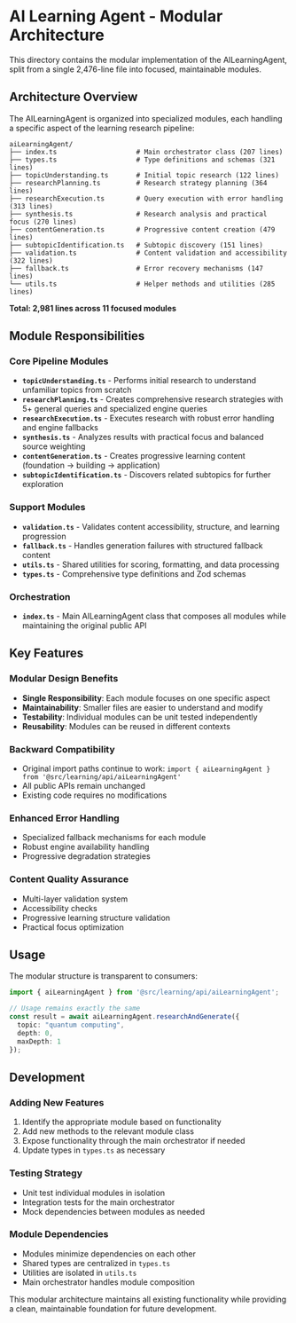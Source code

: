 # AI Learning Agent - Modular Architecture

This directory contains the modular implementation of the AILearningAgent, split from a single 2,476-line file into focused, maintainable modules.

## Architecture Overview

The AILearningAgent is organized into specialized modules, each handling a specific aspect of the learning research pipeline:

```
aiLearningAgent/
├── index.ts                    # Main orchestrator class (207 lines)
├── types.ts                    # Type definitions and schemas (321 lines)
├── topicUnderstanding.ts       # Initial topic research (122 lines)
├── researchPlanning.ts         # Research strategy planning (364 lines)
├── researchExecution.ts        # Query execution with error handling (313 lines)
├── synthesis.ts                # Research analysis and practical focus (270 lines)
├── contentGeneration.ts        # Progressive content creation (479 lines)
├── subtopicIdentification.ts   # Subtopic discovery (151 lines)
├── validation.ts               # Content validation and accessibility (322 lines)
├── fallback.ts                 # Error recovery mechanisms (147 lines)
└── utils.ts                    # Helper methods and utilities (285 lines)
```

**Total: 2,981 lines across 11 focused modules**

## Module Responsibilities

### Core Pipeline Modules

- **`topicUnderstanding.ts`** - Performs initial research to understand unfamiliar topics from scratch
- **`researchPlanning.ts`** - Creates comprehensive research strategies with 5+ general queries and specialized engine queries
- **`researchExecution.ts`** - Executes research with robust error handling and engine fallbacks
- **`synthesis.ts`** - Analyzes results with practical focus and balanced source weighting
- **`contentGeneration.ts`** - Creates progressive learning content (foundation → building → application)
- **`subtopicIdentification.ts`** - Discovers related subtopics for further exploration

### Support Modules

- **`validation.ts`** - Validates content accessibility, structure, and learning progression
- **`fallback.ts`** - Handles generation failures with structured fallback content
- **`utils.ts`** - Shared utilities for scoring, formatting, and data processing
- **`types.ts`** - Comprehensive type definitions and Zod schemas

### Orchestration

- **`index.ts`** - Main AILearningAgent class that composes all modules while maintaining the original public API

## Key Features

### Modular Design Benefits
- **Single Responsibility**: Each module focuses on one specific aspect
- **Maintainability**: Smaller files are easier to understand and modify
- **Testability**: Individual modules can be unit tested independently
- **Reusability**: Modules can be reused in different contexts

### Backward Compatibility
- Original import paths continue to work: `import { aiLearningAgent } from '@src/learning/api/aiLearningAgent'`
- All public APIs remain unchanged
- Existing code requires no modifications

### Enhanced Error Handling
- Specialized fallback mechanisms for each module
- Robust engine availability handling
- Progressive degradation strategies

### Content Quality Assurance
- Multi-layer validation system
- Accessibility checks
- Progressive learning structure validation
- Practical focus optimization

## Usage

The modular structure is transparent to consumers:

```typescript
import { aiLearningAgent } from '@src/learning/api/aiLearningAgent';

// Usage remains exactly the same
const result = await aiLearningAgent.researchAndGenerate({
  topic: "quantum computing",
  depth: 0,
  maxDepth: 1
});
```

## Development

### Adding New Features
1. Identify the appropriate module based on functionality
2. Add new methods to the relevant module class
3. Expose functionality through the main orchestrator if needed
4. Update types in `types.ts` as necessary

### Testing Strategy
- Unit test individual modules in isolation
- Integration tests for the main orchestrator
- Mock dependencies between modules as needed

### Module Dependencies
- Modules minimize dependencies on each other
- Shared types are centralized in `types.ts`
- Utilities are isolated in `utils.ts`
- Main orchestrator handles module composition

This modular architecture maintains all existing functionality while providing a clean, maintainable foundation for future development.